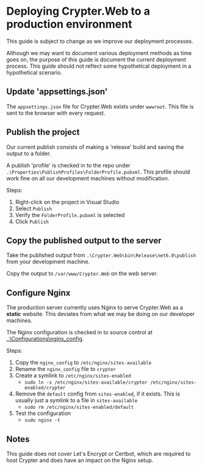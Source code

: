 ﻿# Deploying Crypter.Web to a production environment

This guide is subject to change as we improve our deployment processes.

Although we may want to document various deployment methods as time goes on, the purpose of this guide is document the current deployment process. This guide should not reflect some hypothetical deployment in a hypothetical scenario.

## Update 'appsettings.json'

The `appsettings.json` file for Crypter.Web exists under `wwwroot`.
This file is sent to the browser with every request.

## Publish the project

Our current publish consists of making a 'release' build and saving the output to a folder.

A publish 'profile' is checked in to the repo under `.\Properties\PublishProfiles\FolderProfile.pubxml`. This profile should work fine on all our development machines without modification.

Steps:

1. Right-click on the project in Visual Studio
2. Select `Publish`
3. Verify the `FolderProfile.pubxml` is selected
4. Click `Publish`

## Copy the published output to the server

Take the published output from `.\Crypter.Web\bin\Release\net6.0\publish` from your development machine.

Copy the output to `/var/www/Crypter.Web` on the web server.

## Configure Nginx

The production server currently uses Nginx to serve Crypter.Web as a **static** website. This deviates from what we may be doing on our developer machines.

The Nginx configuration is checked in to source control at [..\Configurations\nginx_config](..\Configurations\nginx_config).

Steps:

1. Copy the `nginx_config` to `/etc/nginx/sites-available`
2. Rename the `nginx_config` file to `crypter`
3. Create a symlink to `/etc/nginx/sites-enabled`
   * `sudo ln -s /etc/nginx/sites-available/crypter /etc/nginx/sites-enabled/crypter`
4. Remove the `default` config from `sites-enabled`, if it exists. This is usually just a symlink to a file in `sites-available`
   * `sudo rm /etc/nginx/sites-enabled/default`
5. Test the configuration
   * `sudo nginx -t`

## Notes

This guide does not cover Let's Encrypt or Certbot, which are required to host Crypter and does have an impact on the Nginx setup.
